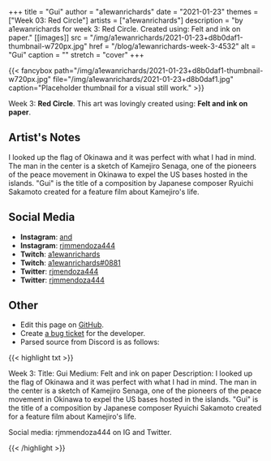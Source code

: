 +++
title =       "Gui"
author =      "a1ewanrichards"
date =        "2021-01-23"
themes =      ["Week 03: Red Circle"]
artists =     ["a1ewanrichards"]
description = "by a1ewanrichards for week 3: Red Circle. Created using: Felt and ink on paper."
[[images]]
      src = "/img/a1ewanrichards/2021-01-23+d8b0daf1-thumbnail-w720px.jpg"
      href = "/blog/a1ewanrichards-week-3-4532"
      alt = "Gui"
      caption = ""
      stretch = "cover"
+++

{{< fancybox path="/img/a1ewanrichards/2021-01-23+d8b0daf1-thumbnail-w720px.jpg" file="/img/a1ewanrichards/2021-01-23+d8b0daf1.jpg" caption="Placeholder thumbnail for a visual still work." >}}


Week 3: **Red Circle**. This art was lovingly created using: **Felt and ink on paper**.

## Artist's Notes

I looked up the flag of Okinawa and it was perfect with what I had in mind. The man in the center is a sketch of Kamejiro Senaga, one of the pioneers of the peace movement in Okinawa to expel the US bases hosted in the islands. "Gui" is the title of a composition by Japanese composer Ryuichi Sakamoto created for a feature film about Kamejiro's life.

## Social Media

- **Instagram**: <a href='https://instagram.com/and' target='_blank'>and</a>
- **Instagram**: <a href='https://instagram.com/rjmmendoza444' target='_blank'>rjmmendoza444</a>
- **Twitch**: <a href='https://twitch.tv/a1ewanrichards' target='_blank'>a1ewanrichards</a>
- **Twitch**: <a href='https://twitch.tv/a1ewanrichards#0881' target='_blank'>a1ewanrichards#0881</a>
- **Twitter**: <a href='https://twitter.com/rjmendoza444' target='_blank'>rjmendoza444</a>
- **Twitter**: <a href='https://twitter.com/rjmmendoza444' target='_blank'>rjmmendoza444</a>

## Other

- Edit this page on [GitHub](https://github.com/teaminkling/web-refresh/edit/main/content/blog/a1ewanrichards-week-3-4532.md).
- Create [a bug ticket](https://github.com/teaminkling/web-refresh/issues/new?assignees=&labels=bug&template=problem-report.md&title=) for the developer.
- Parsed source from Discord is as follows:

{{< highlight txt >}}

Week 3:
Title: Gui
Medium: Felt and ink on paper
Description: I looked up the flag of Okinawa and it was perfect with what I had in mind. The man in the center is a sketch of Kamejiro Senaga, one of the pioneers of the peace movement in Okinawa to expel the US bases hosted in the islands. "Gui" is the title of a composition by Japanese composer Ryuichi Sakamoto created for a feature film about Kamejiro's life.

Social media: rjmmendoza444 on IG and Twitter.

{{< /highlight >}}